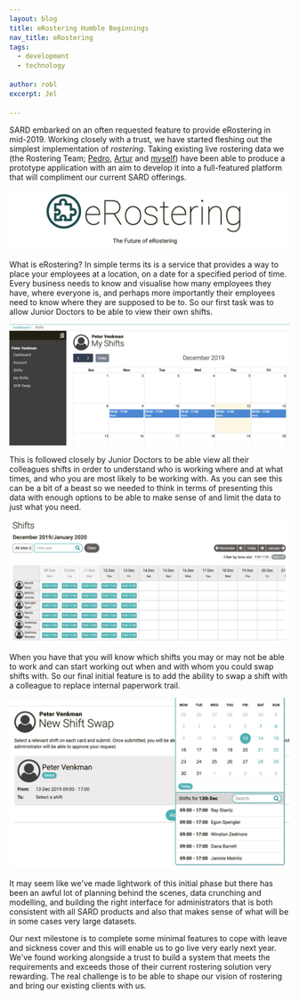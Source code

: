 ```yaml
---
layout: blog
title: eRostering Humble Beginnings
nav_title: eRostering
tags:
  - development
  - technology

author: robl
excerpt: Jel

---
```


SARD embarked on an often requested feature to provide eRostering in mid-2019. Working closely with a trust, we have started fleshing out the simplest implementation of *rostering*. Taking existing live rostering data we (the Rostering Team; [Pedro](/people/pedro.html), [Artur](/people/artur) and [myself](/people/robl)) have been able to produce a prototype application with an aim to develop it into a full-featured platform that will compliment our current SARD offerings.

![eRostering login](/images/blog/robl/rostering/login.png)

What is eRostering? In simple terms its is a service that provides a way to place your employees at a location, on a date for a specified period of time. Every business needs to know and visualise how many employees they have, where everyone is, and perhaps more importantly their employees need to know where they are supposed to be to. So our first task was to allow Junior Doctors to be able to view their own shifts.

![shift calendar](/images/blog/robl/rostering/shifts.png)

This is followed closely by Junior Doctors to be able view all their colleagues shifts in order to understand who is working where and at what times, and who you are most likely to be working with. As you can see this can be a bit of a beast so we needed to think in terms of presenting this data with enough options to be able to make sense of and limit the data to just what you need.

![all calendar](/images/blog/robl/rostering/all-shifts.png)

When you have that you will know which shifts you may or may not be able to work and can start working out when and with whom you could swap shifts with. So our final initial feature is to add the ability to swap a shift with a colleague to replace internal paperwork trail.

![all calendar](/images/blog/robl/rostering/shift-swaps.png)

It may seem like we've made lightwork of this initial phase but there has been an awful lot of planning behind the scenes, data crunching and modelling, and building the right interface for administrators that is both consistent with all SARD products and also that makes sense of what will be in some cases very large datasets.

Our next milestone is to complete some minimal features to cope with leave and sickness cover and this will enable us to go live very early next year. We've found working alongside a trust to build a system that meets the requirements and exceeds those of their current rostering solution very rewarding. The real challenge is to be able to shape our vision of rostering and bring our existing clients with us.
